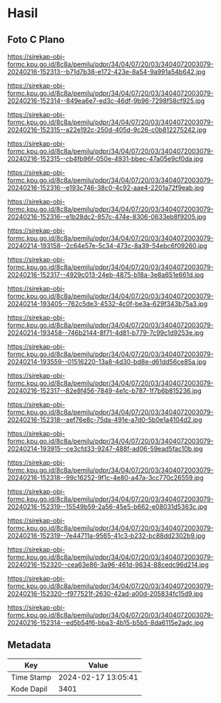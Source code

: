 # Hasil

## Foto C Plano

https://sirekap-obj-formc.kpu.go.id/8c8a/pemilu/pdpr/34/04/07/20/03/3404072003079-20240216-152313--b71d7b38-e172-423e-8a54-9a991a54b642.jpg

https://sirekap-obj-formc.kpu.go.id/8c8a/pemilu/pdpr/34/04/07/20/03/3404072003079-20240216-152314--849ea6e7-ed3c-46df-9b96-7298f58cf925.jpg

https://sirekap-obj-formc.kpu.go.id/8c8a/pemilu/pdpr/34/04/07/20/03/3404072003079-20240216-152315--a22e192c-250d-405d-9c26-c0b812275242.jpg

https://sirekap-obj-formc.kpu.go.id/8c8a/pemilu/pdpr/34/04/07/20/03/3404072003079-20240216-152315--cb4fb96f-050e-4931-bbec-47a05e9cf0da.jpg

https://sirekap-obj-formc.kpu.go.id/8c8a/pemilu/pdpr/34/04/07/20/03/3404072003079-20240216-152316--e193c746-38c0-4c92-aae4-2201a72f9eab.jpg

https://sirekap-obj-formc.kpu.go.id/8c8a/pemilu/pdpr/34/04/07/20/03/3404072003079-20240216-152316--e1b28dc2-857c-474e-8306-0633eb8f9205.jpg

https://sirekap-obj-formc.kpu.go.id/8c8a/pemilu/pdpr/34/04/07/20/03/3404072003079-20240214-193158--2c64e57e-5c34-473c-8a39-54ebc6f09260.jpg

https://sirekap-obj-formc.kpu.go.id/8c8a/pemilu/pdpr/34/04/07/20/03/3404072003079-20240216-152317--4929c013-24eb-4875-b18a-3e8a651e661d.jpg

https://sirekap-obj-formc.kpu.go.id/8c8a/pemilu/pdpr/34/04/07/20/03/3404072003079-20240214-193405--762c5de3-4532-4c0f-be3a-629f343b75a3.jpg

https://sirekap-obj-formc.kpu.go.id/8c8a/pemilu/pdpr/34/04/07/20/03/3404072003079-20240214-193458--746b2144-8f71-4d81-b779-7c99c1d9253e.jpg

https://sirekap-obj-formc.kpu.go.id/8c8a/pemilu/pdpr/34/04/07/20/03/3404072003079-20240214-193559--01516220-13a8-4d30-bd8e-d61dd56ce85a.jpg

https://sirekap-obj-formc.kpu.go.id/8c8a/pemilu/pdpr/34/04/07/20/03/3404072003079-20240216-152317--82e8f456-7849-4e1c-b787-1f7b6b815236.jpg

https://sirekap-obj-formc.kpu.go.id/8c8a/pemilu/pdpr/34/04/07/20/03/3404072003079-20240216-152318--aef76e8c-75da-491e-a7d0-5b0e1a4104d2.jpg

https://sirekap-obj-formc.kpu.go.id/8c8a/pemilu/pdpr/34/04/07/20/03/3404072003079-20240214-193915--ce3cfd33-9247-488f-ad06-59ead5fac10b.jpg

https://sirekap-obj-formc.kpu.go.id/8c8a/pemilu/pdpr/34/04/07/20/03/3404072003079-20240216-152318--99c16252-9f1c-4e80-a47a-3cc770c26559.jpg

https://sirekap-obj-formc.kpu.go.id/8c8a/pemilu/pdpr/34/04/07/20/03/3404072003079-20240216-152319--15549b59-2a56-45e5-b662-e08031d5363c.jpg

https://sirekap-obj-formc.kpu.go.id/8c8a/pemilu/pdpr/34/04/07/20/03/3404072003079-20240216-152319--7e44711a-9565-41c3-b232-bc88dd2302b9.jpg

https://sirekap-obj-formc.kpu.go.id/8c8a/pemilu/pdpr/34/04/07/20/03/3404072003079-20240216-152320--cea63e86-3a96-461d-9634-88cedc96d214.jpg

https://sirekap-obj-formc.kpu.go.id/8c8a/pemilu/pdpr/34/04/07/20/03/3404072003079-20240216-152320--f977521f-2630-42ad-a00d-205834fc15d9.jpg

https://sirekap-obj-formc.kpu.go.id/8c8a/pemilu/pdpr/34/04/07/20/03/3404072003079-20240216-152314--ed5b54f6-bba3-4b15-b5b5-8da6115e2adc.jpg


## Metadata

| Key        | Value               |
| ---------- | ------------------- |
| Time Stamp | 2024-02-17 13:05:41 |
| Kode Dapil | 3401                |



